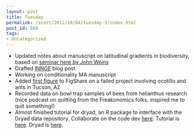 ```yaml
---
layout: post
title: Tuesday
permalink: /scott/2011/10/04/tuesday-3/index.html
post_id: 568
tags: 
- Uncategorized
---
```


<ul>
	<li>Updated notes about manuscript on latitudinal gradients in biodiversity, based on <a href="http://schamber.wordpress.com/2011/10/04/rice-eeb-seminar-by-john-wiens-sep-26-2011/" target="_blank">seminar here by John Weins</a></li>
	<li>Drafted <a href="http://innge.net/" target="_blank">INNGE</a> blog post</li>
	<li>Working on conditionality MA manuscript</li>
	<li>Added <a href="http://figshare.com/figures/index.php/Ocotillo_ants" target="_blank">first figure</a> to FigShare on a failed project involving ocotillo and ants in Tucson, AZ</li>
	<li>Recorded data on bowl trap samples of bees from helianthus research (nice podcast on quitting from the Freakonomics folks, inspired me to quit something!)</li>
	<li>Almost finished tutorial for dryad, an R package to interface with the Dryad data repository. Collaborate on the code dev <a href="https://github.com/cboettig/dryad" target="_blank">here</a>. Tutorial is <a href="http://ropensci.org/tutorials/dryad-tutorial/" target="_blank">here</a>. Dryad is <a href="http://datadryad.org/" target="_blank">here</a>.</li>
</ul>